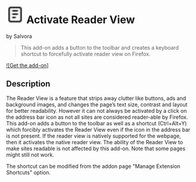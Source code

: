 # ![Reader View icon](https://github.com/Salvora/force-reader-view/blob/main/icons/reader-mode-48.png) Activate Reader View

by Salvora

> This add-on adds a button to the toolbar and creates a keyboard shortcut to forcefully activate reader view on Firefox.

[![Get the add-on]](https://addons.mozilla.org/en-US/firefox/addon/force-reader-view/)

## Description

The Reader View is a feature that strips away clutter like buttons, ads and background images, and changes the page’s text size, contrast and layout for better readability. However it can not always be activated by a click on the address bar icon as not all sites are considered reader-able by Firefox. This add-on adds a button to the toolbar as well as a shortcut (Ctrl+Alt+Y) which forcibly activates the Reader View even if the icon in the address bar is not present. If the reader view is natively supported for the webpage, then it activates the native reader view.
The ability of the Reader View to make sites readable is not affected by this add-on.
Note that some pages might still not work.

The shortcut can be modified from the addon page "Manage Extension Shortcuts" option.